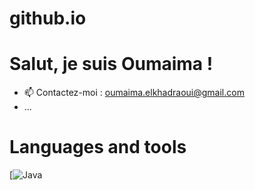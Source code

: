 # github.io

# Salut, je suis Oumaima !




- 📫 Contactez-moi : [oumaima.elkhadraoui@gmail.com](mailto:oumaima.elkhadraoui@gmail.com)
- ...
# Languages and tools 

[![Java]((https://github.com/oumaimaekdo/scrabble.git)https://github.com/oumaimaekdo/scrabble.git)



